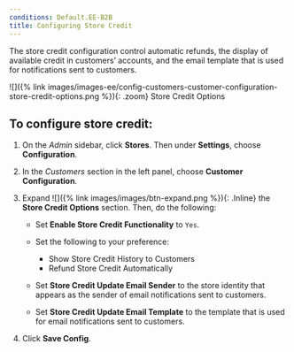 ```yaml
---
conditions: Default.EE-B2B
title: Configuring Store Credit
---
```


The store credit configuration control automatic refunds, the display of available credit in customers’ accounts, and the email template that is used for notifications sent to customers.

![]({% link images/images-ee/config-customers-customer-configuration-store-credit-options.png %}){: .zoom}
Store Credit Options

## To configure store credit:

1. On the _Admin_ sidebar, click **Stores**. Then under **Settings**, choose **Configuration**.

1. In the _Customers_ section in the left panel,  choose **Customer Configuration**.

1. Expand ![]({% link images/images/btn-expand.png %}){: .Inline} the **Store Credit Options** section. Then, do the following:

     - Set **Enable Store Credit Functionality** to `Yes`.

     - Set the following to your preference:

       - Show Store Credit History to Customers
       - Refund Store Credit Automatically

     - Set **Store Credit Update Email Sender** to the store identity that appears as the sender of email notifications sent to customers.

     - Set **Store Credit Update Email Template** to the template that is used for email notifications sent to customers.

1. Click **Save Config**.
